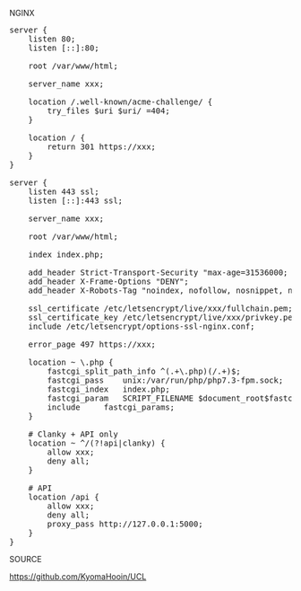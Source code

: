 NGINX
<pre>
server {
	listen 80;
	listen [::]:80;

	root /var/www/html;

	server_name xxx;

	location /.well-known/acme-challenge/ {
		try_files $uri $uri/ =404;
	}

	location / {
		return 301 https://xxx;
	}
}

server {
	listen 443 ssl;
	listen [::]:443 ssl;

	server_name xxx;

	root /var/www/html;

	index index.php;

	add_header Strict-Transport-Security "max-age=31536000; includeSubDomains" always;
	add_header X-Frame-Options "DENY";
	add_header X-Robots-Tag "noindex, nofollow, nosnippet, noarchive";

	ssl_certificate /etc/letsencrypt/live/xxx/fullchain.pem;
	ssl_certificate_key /etc/letsencrypt/live/xxx/privkey.pem;
	include /etc/letsencrypt/options-ssl-nginx.conf;

	error_page 497 https://xxx;

	location ~ \.php {
		fastcgi_split_path_info ^(.+\.php)(/.+)$;
		fastcgi_pass	unix:/var/run/php/php7.3-fpm.sock;
		fastcgi_index	index.php;
		fastcgi_param	SCRIPT_FILENAME $document_root$fastcgi_script_name;
		include		fastcgi_params;
	}

	# Clanky + API only
	location ~ ^/(?!api|clanky) {
		allow xxx;
		deny all;
	}

	# API
	location /api {
		allow xxx;
		deny all;
		proxy_pass http://127.0.0.1:5000;
	}
}
</pre>
SOURCE

https://github.com/KyomaHooin/UCL

